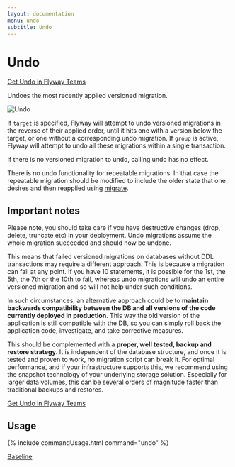 ```yaml
---
layout: documentation
menu: undo
subtitle: Undo
---
```

# Undo

<a class="btn btn-primary" href="https://flywaydb.org/try-flyway-teams-edition">Get Undo in Flyway Teams</a>

Undoes the most recently applied versioned migration.

![Undo](/assets/balsamiq/command-undo.png)

If `target` is specified, Flyway will attempt to undo versioned migrations in the reverse of their applied order, until it hits
one with a version below the target, or one without a corresponding undo migration. If `group` is active, Flyway will attempt to undo all these migrations within a
single transaction. 

If there is no versioned migration to undo, calling undo has no effect.

There is no undo functionality for repeatable migrations. In that case the repeatable migration should be modified to
include the older state that one desires and then reapplied using [migrate](/documentation/command/migrate).

## Important notes

Please note, you should take care if you have destructive changes (drop, delete, truncate etc) in your deployment. 
Undo migrations assume the whole migration succeeded and should now be undone. 

This means that failed versioned migrations on databases without DDL transactions may require a different approach. 
This is because a migration can fail at any point. If you have 10 statements, it is possible for the 1st, the 5th, 
the 7th or the 10th to fail, whereas undo migrations will undo an entire versioned migration and so will not help 
under such conditions. 

In such circumstances, an alternative approach could be to **maintain backwards compatibility between the DB and all 
versions of the code currently deployed in production**. This way the old version of the application is still compatible 
with the DB, so you can simply roll back the application code, investigate, and take corrective measures.

This should be complemented with a **proper, well tested, backup and restore strategy**. It is independent of the database 
structure, and once it is tested and proven to work, no migration script can break it. For optimal performance, and 
if your infrastructure supports this, we recommend using the snapshot technology of your underlying storage solution. 
Especially for larger data volumes, this can be several orders of magnitude faster than traditional backups and restores.

<a class="btn btn-primary" href="https://flywaydb.org/try-flyway-teams-edition">Get Undo in Flyway Teams</a>

## Usage
{% include commandUsage.html command="undo" %}

<p class="next-steps">
    <a class="btn btn-primary" href="/documentation/command/baseline">Baseline <i class="fa fa-arrow-right"></i></a>
</p>